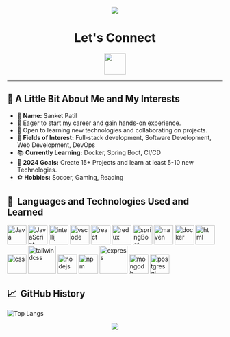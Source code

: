 <p align="center">
  <img src="https://capsule-render.vercel.app/api?type=waving&height=150&color=gradient&text=Hey%20Everyone&fontAlign=50&textBg=false"/>
</p>
<h1 align="center">Let's Connect</h1>

<p align="center">
  <a href="https://www.linkedin.com/in/sanket-patil-467330175/">
    <img height="50" src="https://cdn.jsdelivr.net/gh/devicons/devicon@latest/icons/linkedin/linkedin-original.svg"/>
  </a>
</p>

---
<h>🌟 A Little Bit About Me and My Interests</h>
---
- 👤 **Name:** Sanket Patil
- 🌱 Eager to start my career and gain hands-on experience.
- 💬 Open to learning new technologies and collaborating on projects.
- 🎯 **Fields of Interest:** Full-stack development, Software Development, Web Development, DevOps
- 📚 **Currently Learning:** Docker, Spring Boot, CI/CD
- 🎉 **2024 Goals:** Create 15+ Projects and learn at least 5-10 new Technologies.
- ⚽ **Hobbies:** Soccer, Gaming, Reading

<h2> 🚀 &nbsp;Languages and Technologies Used and Learned</h2>
<p align="left">
<img src="https://cdn.jsdelivr.net/gh/devicons/devicon@latest/icons/java/java-original-wordmark.svg" alt="Java" width="45" height="45"/>
<img src="https://cdn.jsdelivr.net/gh/devicons/devicon@latest/icons/javascript/javascript-plain.svg" alt="JavaScript" width="45" height="45"/>
<img src="https://cdn.jsdelivr.net/gh/devicons/devicon@latest/icons/intellij/intellij-original.svg" alt="intellij" width="45" height="45"/>
<img src="https://cdn.jsdelivr.net/gh/devicons/devicon/icons/vscode/vscode-original.svg" alt="vscode" width="45" height="45"/>
<img src="https://cdn.jsdelivr.net/gh/devicons/devicon@latest/icons/react/react-original-wordmark.svg" alt="react" width="45" height="45"/>
<img src="https://cdn.jsdelivr.net/gh/devicons/devicon@latest/icons/redux/redux-original.svg" alt="redux" width="45" height="45"/>
<img src="https://cdn.jsdelivr.net/gh/devicons/devicon@latest/icons/spring/spring-original.svg" alt="springBoot" width="45" height="45"/>
<img src="https://cdn.jsdelivr.net/gh/devicons/devicon@latest/icons/maven/maven-original.svg" alt="maven" width="45" height="45"/>
<img src="https://cdn.jsdelivr.net/gh/devicons/devicon@latest/icons/docker/docker-original-wordmark.svg" alt="docker" width="45" height="45"/>
<img src="https://cdn.jsdelivr.net/gh/devicons/devicon@latest/icons/html5/html5-original-wordmark.svg" alt="html" width="45" height="45"/>
<img src="https://cdn.jsdelivr.net/gh/devicons/devicon@latest/icons/css3/css3-original-wordmark.svg" alt="css" width="45" height="45"/>
<img src="https://cdn.jsdelivr.net/gh/devicons/devicon@latest/icons/tailwindcss/tailwindcss-plain-wordmark.svg" alt="tailwindcss" width="65" height="65"/>
<img src="https://cdn.jsdelivr.net/gh/devicons/devicon@latest/icons/nodejs/nodejs-original-wordmark.svg" alt="nodejs" width="45" height="45"/>
<img src="https://cdn.jsdelivr.net/gh/devicons/devicon@latest/icons/npm/npm-original-wordmark.svg" alt="npm" width="45" height="45"/>
<img src="https://cdn.jsdelivr.net/gh/devicons/devicon@latest/icons/express/express-original-wordmark.svg" alt="express" width="65" height="65"/>
<img src="https://cdn.jsdelivr.net/gh/devicons/devicon@latest/icons/mongodb/mongodb-original-wordmark.svg" alt="mongodb" width="45" height="45"/>
<img src="https://cdn.jsdelivr.net/gh/devicons/devicon@latest/icons/postgresql/postgresql-original-wordmark.svg" alt="postgresql" width="45" height="45"/>
</p>


<h2> 📈 &nbsp;GitHub History </h2>

![Top Langs](https://github-readme-stats.vercel.app/api/top-langs/?username=spatil1697&hide_progress=true&hide=python,procfile,dockerfile&theme=radical)

<p align="center">

 <img src="https://capsule-render.vercel.app/api?type=waving&height=100&color=gradient&fontAlign=51&reversal=true&descAlign=0&descAlignY=0&fontAlignY=54"/>
</p>







